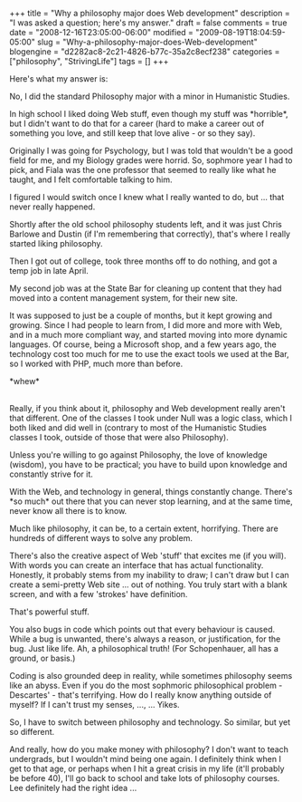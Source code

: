+++
title = "Why a philosophy major does Web development"
description = "I was asked a question; here's my answer."
draft = false
comments = true
date = "2008-12-16T23:05:00-06:00"
modified = "2009-08-19T18:04:59-05:00"
slug = "Why-a-philosophy-major-does-Web-development"
blogengine = "d2282ac8-2c21-4826-b77c-35a2c8ecf238"
categories = ["philosophy", "StrivingLife"]
tags = []
+++

<p>
Here&#39;s what my answer is:
</p>
<p>
No, I did the standard Philosophy major with a minor in Humanistic Studies.
</p>
<p>
In high school I liked doing Web stuff, even though my stuff was *horrible*, but I didn&#39;t want to do that for a career (hard to make a career out of something you love, and still keep that love alive - or so they say).
</p>
<p>
Originally I was going for Psychology, but I was told that wouldn&#39;t be a good field for me, and my Biology grades were horrid. So, sophmore year I had to pick, and Fiala was the one professor that seemed to really like what he taught, and I felt comfortable talking to him.
</p>
<p>
I figured I would switch once I knew what I really wanted to do, but ... that never really happened.
</p>
<p>
Shortly after the old school philosophy students left, and it was just Chris Barlowe and Dustin (if I&#39;m remembering that correctly), that&#39;s where I really started liking philosophy.
</p>
<p>
Then I got out of college, took three months off to do nothing, and got a temp job in late April.
</p>
<p>
My second job was at the State Bar for cleaning up content that they had moved into a content management system, for their new site.
</p>
<p>
It was supposed to just be a couple of months, but it kept growing and growing. Since I had people to learn from, I did more and more with Web, and in a much more compliant way, and started moving into more dynamic languages. Of course, being a Microsoft shop, and a few years ago, the technology cost too much for me to use the exact tools we used at the Bar, so I worked with PHP, much more than before.
</p>
<p>
*whew*
</p>
<p>
<br />
Really, if you think about it, philosophy and Web development really aren&#39;t that different. One of the classes I took under Null was a logic class, which I both liked and did well in (contrary to most of the Humanistic Studies classes I took, outside of those that were also Philosophy).
</p>
<p>
Unless you&#39;re willing to go against Philosophy, the love of knowledge (wisdom), you have to be practical; you have to build upon knowledge and constantly strive for it.
</p>
<p>
With the Web, and technology in general, things constantly change. There&#39;s *so much* out there that you can never stop learning, and at the same time, never know all there is to know.
</p>
<p>
Much like philosophy, it can be, to a certain extent, horrifying. There are hundreds of different ways to solve any problem.
</p>
<p>
There&#39;s also the creative aspect of Web &#39;stuff&#39; that excites me (if you will). With words you can create an interface that has actual functionality. Honestly, it probably stems from my inability to draw; I can&#39;t draw but I can create a semi-pretty Web site ... out of nothing. You truly start with a blank screen, and with a few &#39;strokes&#39; have definition.
</p>
<p>
That&#39;s powerful stuff.
</p>
<p>
You also bugs in code which points out that every behaviour is caused. While a bug is unwanted, there&#39;s always a reason, or justification, for the bug. Just like life. Ah, a philosophical truth! (For Schopenhauer, all has a ground, or basis.)
</p>
<p>
Coding is also grounded deep in reality, while sometimes philosophy seems like an abyss. Even if you do the most sophmoric philosophical problem - Descartes&#39; - that&#39;s terrifying. How do I really know anything outside of myself? If I can&#39;t trust my senses, ..., ... Yikes.
</p>
<p>
So, I have to switch between philosophy and technology. So similar, but yet so different.
</p>
<p>
And really, how do you make money with philosophy? I don&#39;t want to teach undergrads, but I wouldn&#39;t mind being one again. I definitely think when I get to that age, or perhaps when I hit a great crisis in my life (it&#39;ll probably be before 40), I&#39;ll go back to school and take lots of philosophy courses. Lee definitely had the right idea ...
</p>


